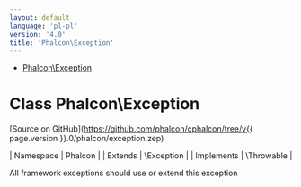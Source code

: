 ```yaml
---
layout: default
language: 'pl-pl'
version: '4.0'
title: 'Phalcon\Exception'
---
```


* [Phalcon\Exception](#Exception)

<h1 id="Exception">Class Phalcon\Exception</h1>

[Source on GitHub](https://github.com/phalcon/cphalcon/tree/v{{ page.version }}.0/phalcon/exception.zep)

| Namespace | Phalcon | | Extends | \Exception | | Implements | \Throwable |

All framework exceptions should use or extend this exception